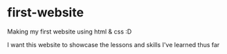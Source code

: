 # first-website
Making my first website using html & css :D

I want this website to showcase the lessons and skills I've learned thus far
